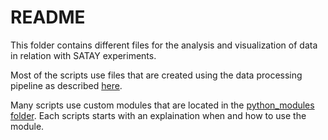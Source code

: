 # README

This folder contains different files for the analysis and visualization of data in relation with SATAY experiments.

Most of the scripts use files that are created using the data processing pipeline as described [here](https://github.com/Gregory94/LaanLab-SATAY-DataAnalysis/blob/master/docs/satay_analysis_notes.pdf).

Many scripts use custom modules that are located in the [python_modules folder](https://github.com/Gregory94/LaanLab-SATAY-DataAnalysis/tree/dev_Gregory/Python_scripts/python_modules).
Each scripts starts with an explaination when and how to use the module.
